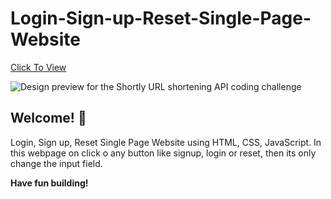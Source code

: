 # Login-Sign-up-Reset-Single-Page-Website

[Click To View](https://sahilspatil.github.io/Login-Sign-up-Reset-Single-Page-Website-/)

![Design preview for the Shortly URL shortening API coding challenge](./images/image.png)

## Welcome! 👋

Login, Sign up, Reset Single Page Website using HTML, CSS, JavaScript. In this webpage on click o any button like signup, login or reset, then its only change the input field.

**Have fun building!** 
